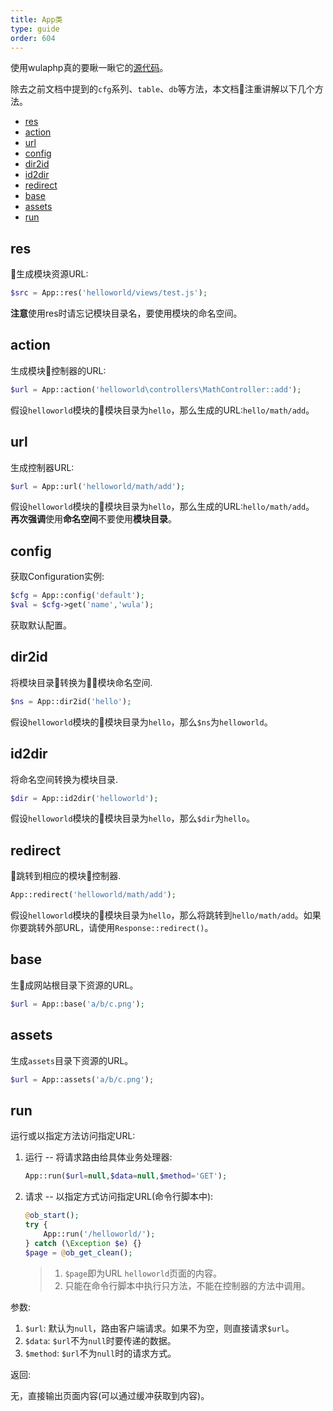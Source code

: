 ```yaml
---
title: App类
type: guide
order: 604
---
```


使用wulaphp真的要瞅一瞅它的[源代码](https://github.com/ninggf/wulaphp/blob/v2.0/wulaphp/app/App.php)。

除去之前文档中提到的`cfg`系列、`table`、`db`等方法，本文档注重讲解以下几个方法。

- [res](#res)
- [action](#action)
- [url](#url)
- [config](#config)
- [dir2id](#dir2id)
- [id2dir](#id2dir)
- [redirect](#redirect)
- [base](#base)
- [assets](#assets)
- [run](#run)

## res

生成模块资源URL:

```php
$src = App::res('helloworld/views/test.js');
```

**注意**使用res时请忘记模块目录名，要使用模块的命名空间。

## action

生成模块控制器的URL:

```php
$url = App::action('helloworld\controllers\MathController::add');
```

假设`helloworld`模块的模块目录为`hello`，那么生成的URL:`hello/math/add`。

## url

生成控制器URL:

```php
$url = App::url('helloworld/math/add');
```

假设`helloworld`模块的模块目录为`hello`，那么生成的URL:`hello/math/add`。
**再次强调**使用**命名空间**不要使用**模块目录**。

## config

获取Configuration实例:

```php
$cfg = App::config('default');
$val = $cfg->get('name','wula');
```

获取默认配置。

## dir2id

将模块目录转换为模块命名空间.

```php
$ns = App::dir2id('hello');
```

假设`helloworld`模块的模块目录为`hello`，那么`$ns`为`helloworld`。

## id2dir

将命名空间转换为模块目录.

```php
$dir = App::id2dir('helloworld');
```

假设`helloworld`模块的模块目录为`hello`，那么`$dir`为`hello`。

## redirect

跳转到相应的模块控制器.

```php
App::redirect('helloworld/math/add');
```

假设`helloworld`模块的模块目录为`hello`，那么将跳转到`hello/math/add`。如果你要跳转外部URL，请使用`Response::redirect()`。

## base

生成网站根目录下资源的URL。

```php
$url = App::base('a/b/c.png');
```

## assets

生成`assets`目录下资源的URL。

```php
$url = App::assets('a/b/c.png');
```

## run

运行或以指定方法访问指定URL:

1. 运行 -- 将请求路由给具体业务处理器:
    ```php
    App::run($url=null,$data=null,$method='GET');
    ```
2. 请求 -- 以指定方式访问指定URL(命令行脚本中):
    ```php
    @ob_start();
    try {
        App::run('/helloworld/');
    } catch (\Exception $e) {}
    $page = @ob_get_clean();
    ```
    > 1. `$page`即为URL `helloworld`页面的内容。
    > 2. 只能在命令行脚本中执行只方法，不能在控制器的方法中调用。

参数:

1. `$url`: 默认为`null`，路由客户端请求。如果不为空，则直接请求`$url`。
2. `$data`: `$url`不为`null`时要传递的数据。
3. `$method`: `$url`不为`null`时的请求方式。

返回:

无，直接输出页面内容(可以通过缓冲获取到内容)。